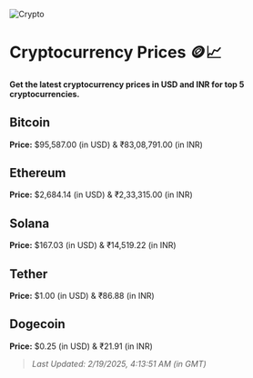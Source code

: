 
![Crypto](https://www.techguide.com.au/wp-content/uploads/2020/11/crypto3.jpeg)

# Cryptocurrency Prices 🪙📈

#### Get the latest cryptocurrency prices in USD and INR for top 5 cryptocurrencies.

## Bitcoin

**Price:** $95,587.00 (in USD) & ₹83,08,791.00 (in INR)

## Ethereum

**Price:** $2,684.14 (in USD) & ₹2,33,315.00 (in INR)

## Solana

**Price:** $167.03 (in USD) & ₹14,519.22 (in INR)

## Tether

**Price:** $1.00 (in USD) & ₹86.88 (in INR)

## Dogecoin

**Price:** $0.25 (in USD) & ₹21.91 (in INR)

> _Last Updated: 2/19/2025, 4:13:51 AM (in GMT)_
